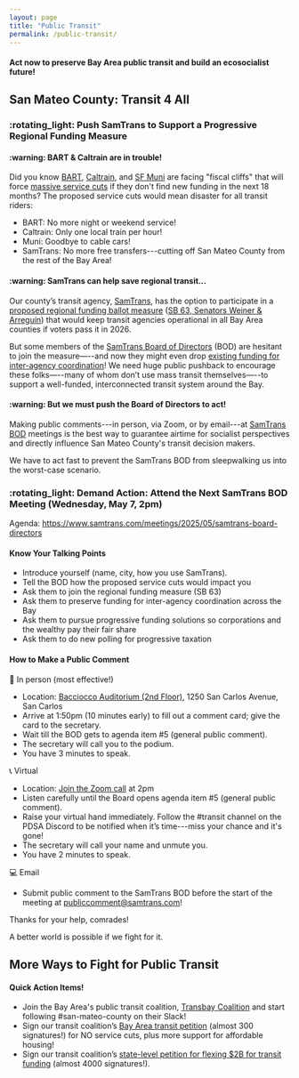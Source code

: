 ```yaml
---
layout: page
title: "Public Transit"
permalink: /public-transit/
---
```


<h4>Act now to preserve Bay Area public transit and build an ecosocialist future!</h4>

<h2>San Mateo County: Transit 4 All</h2>

<h3>:rotating_light: Push SamTrans to Support a Progressive Regional Funding Measure</h3>

<h4>:warning: BART & Caltrain are in trouble!</h4>

Did you know [BART](https://www.bart.gov/about/financials/crisis), [Caltrain](https://www.caltrain.com/blog/2023/04/financial-future-caltrain), and [SF Muni](https://www.sfmta.com/project-updates/sfmtas-financial-crisis) are facing "fiscal cliffs" that will force [massive service cuts](https://twitter.us15.list-manage.com/track/click?u=081245b4dc5f18f3a07fa71e2&id=326a2360be&e=ab29f1143c) if they don't find new funding in the next 18 months? The proposed service cuts would mean disaster for all transit riders:

* BART: No more night or weekend service!
* Caltrain: Only one local train per hour!
* Muni: Goodbye to cable cars!
* SamTrans: No more free transfers---cutting off San Mateo County from the rest of the Bay Area!

<h4>:warning: SamTrans can help save regional transit...</h4>

Our county’s transit agency, [SamTrans](http://samtrans.com/), has the option to participate in a [proposed regional funding ballot measure](https://mtc.ca.gov/news/commission-eyes-2026-tax-measure-preserve-and-improve-bay-area-transit) ([SB 63, Senators Weiner & Arreguín](https://leginfo.legislature.ca.gov/faces/billTextClient.xhtml?bill_id=202520260SB63)) that would keep transit agencies operational in all Bay Area counties if voters pass it in 2026.

But some members of the [SamTrans Board of Directors](https://www.samtrans.com/about-samtrans/board-directors) (BOD) are hesitant to join the measure—--and now they might even drop [existing funding for inter-agency coordination](https://mtc.ca.gov/operations/transit-regional-network-management/transit-fare-coordination-integration)! We need huge public pushback to encourage these folks—--many of whom don’t use mass transit themselves—--to support a well-funded, interconnected transit system around the Bay.

<h4>:warning: But we must push the Board of Directors to act!</h4>

Making public comments---in person, via Zoom, or by email---at [SamTrans BOD](https://www.samtrans.com/board-of-directors/meetings) meetings is the best way to guarantee airtime for socialist perspectives and directly influence San Mateo County's transit decision makers. 

We have to act fast to prevent the SamTrans BOD from sleepwalking us into the worst-case scenario.

<h3>:rotating_light: Demand Action: Attend the Next SamTrans BOD Meeting (Wednesday, May 7, 2pm)</h3>

Agenda: https://www.samtrans.com/meetings/2025/05/samtrans-board-directors

<h4>Know Your Talking Points</h4>

*  Introduce yourself (name, city, how you use SamTrans).
*  Tell the BOD how the proposed service cuts would impact you
*  Ask them to join the regional funding measure (SB 63)
*  Ask them to preserve funding for inter-agency coordination across the Bay
*  Ask them to pursue progressive funding solutions so corporations and the wealthy pay their fair share
*  Ask them to do new polling for progressive taxation

<h4>How to Make a Public Comment</h4>

:microphone: In person (most effective!)

* Location: [Bacciocco Auditorium (2nd Floor)](https://maps.app.goo.gl/e4X3vMBynC1pdUGbA), 1250 San Carlos Avenue, San Carlos
* Arrive at 1:50pm (10 minutes early) to fill out a comment card; give the card to the secretary. 
* Wait till the BOD gets to agenda item #5 (general public comment). 
* The secretary will call you to the podium.
* You have 3 minutes to speak.

:telephone_receiver: Virtual

* Location: [Join the Zoom call](https://us02web.zoom.us/j/81001317517?pwd=6LuOhomk1KpISW9X2CbpthZRGreaIA.1) at 2pm
* Listen carefully until the Board opens agenda item #5 (general public comment).
* Raise your virtual hand immediately. Follow the #transit channel on the PDSA Discord to be notified when it’s time---miss your chance and it's gone!
* The secretary will call your name and unmute you.
* You have 2 minutes to speak. 

:computer: Email

* Submit public comment to the SamTrans BOD before the start of the meeting at publiccomment@samtrans.com!

Thanks for your help, comrades!

A better world is possible if we fight for it. 

<h2>More Ways to Fight for Public Transit</h2>

<h4>Quick Action Items!</h4>

* Join the Bay Area's public transit coalition, [Transbay Coalition](https://www.transbaycoalition.org/join/) and start following #san-mateo-county on their Slack!
* Sign our transit coalition’s [Bay Area transit petition](https://actionnetwork.org/letters/build-more-housing-and-prevent-dire-transit-service-cuts/) (almost 300 signatures!) for NO service cuts, plus more support for affordable housing!
* Sign our transit coalition’s [state-level petition for flexing $2B for transit funding](https://actionnetwork.org/letters/fund-transit-support-our-communities?clear_id=true&link_id=1&can_id=ae4c9ece59933e2f4dbae941daf4aa55&source=email-speak-out-for-caltrain-samtrans-vta-funding-regional-coordination&email_referrer=email_2678064&email_subject=speak-out-for-caltrain-samtrans-vta-funding-regional-coordination&&) (almost 4000 signatures!).
